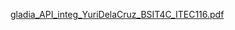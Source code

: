 [gladia_API_integ_YuriDelaCruz_BSIT4C_ITEC116.pdf](https://github.com/user-attachments/files/18310519/gladia_API_integ_YuriDelaCruz_BSIT4C_ITEC116.pdf)
